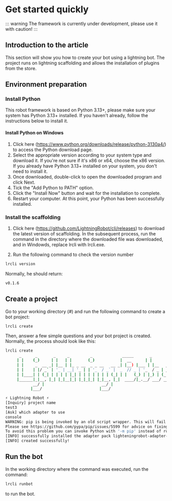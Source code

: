 # Get started quickly
::: warning
The framework is currently under development, please use it with caution!
:::

## Introduction to the article
This section will show you how to create your bot using a lightning bot. The project runs on lightning scaffolding and allows the installation of plugins from the store.

## Environment preparation
### Install Python
This robot framework is based on Python 3.13+, please make sure your system has Python 3.13+ installed. If you haven't already, follow the instructions below to install it.
#### Install Python on Windows
1. Click here (https://www.python.org/downloads/release/python-3130a4/) to access the Python download page.
2. Select the appropriate version according to your system type and download it. If you're not sure if it's x86 or x64, choose the x86 version. If you already have Python 3.13+ installed on your system, you don't need to install it.
3. Once downloaded, double-click to open the downloaded program and click Next.
4. Tick the "Add Python to PATH" option.
5. Click the "Install Now" button and wait for the installation to complete.
6. Restart your computer. At this point, your Python has been successfully installed.

### Install the scaffolding
1. Click here (https://github.com/LightningRobot/cli/releases) to download the latest version of scaffolding.
In the subsequent process, run the command in the directory where the downloaded file was downloaded, and in Windowds, replace lrcli with lrcli.exe.

2. Run the following command to check the version number
```bash
lrcli version
```
Normally, he should return:
```bash
v0.1.6
```
## Create a project
Go to your working directory (#) and run the following command to create a bot project:
```bash
lrcli create
```
Then, answer a few simple questions and your bot project is created.
Normally, the process should look like this:
```bash
lrcli create
      _      _       _     _         _             _____       _           _
     | |    (_)     | |   | |       (_)           |  __      | |         | |
     | |     _  __ _| |__ | |_ _ __  _ _ __   __ _| |__) |___ | |__   ___ | |_
     | |    | |/ _` | '_ | __| '_ | | '_  / _` |  _  // _ | '_  / _ | __|
     | |____| | (_| | | | | |_| | | | | | | | (_| | |   (_) | |_) | (_) | |_
     |______|_|__, |_| |_|__|_| |_|_|_| |_|__, |_|  ____/|_.__/ ___/ __|
            __/ |                         __/ |
           |___/                         |___/

⚡ Lightning Robot ⚡
[Inquiry] project name
test3
[Ask] which adapter to use
console
WARNING: pip is being invoked by an old script wrapper. This will fail in a future version of pip.
Please see https://github.com/pypa/pip/issues/5599 for advice on fixing the underlying issue.
To avoid this problem you can invoke Python with '-m pip' instead of running pip directly.
[INFO] successfully installed the adapter pack lighteningrobot-adapter-console! (Source: PyPI)
[INFO] created successfully!
```
## Run the bot
In the working directory where the command was executed, run the command:
```bash
lrcli runbot
```
to run the bot.